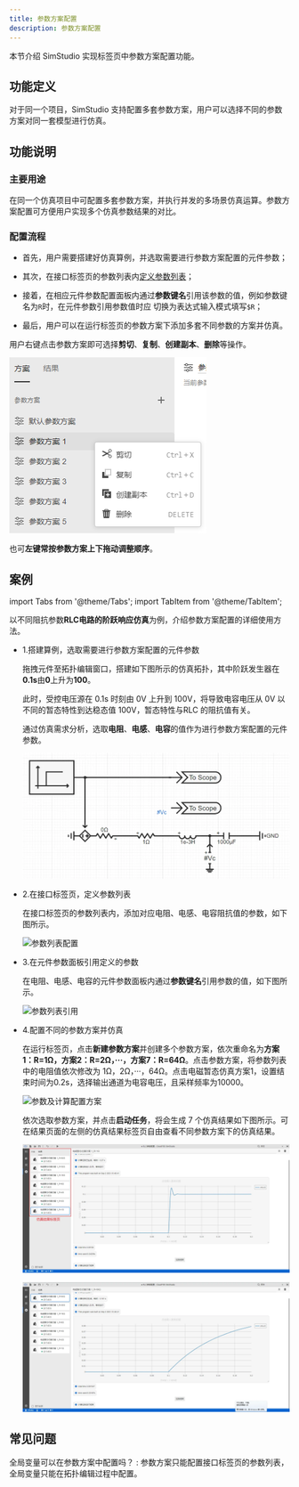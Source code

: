 ```yaml
---
title: 参数方案配置
description: 参数方案配置
---
```


本节介绍 SimStudio 实现标签页中参数方案配置功能。

## 功能定义

对于同一个项目，SimStudio 支持配置多套参数方案，用户可以选择不同的参数方案对同一套模型进行仿真。

## 功能说明

### 主要用途

在同一个仿真项目中可配置多套参数方案，并执行并发的多场景仿真运算。参数方案配置可方便用户实现多个仿真参数结果的对比。

### 配置流程

- 首先，用户需要搭建好仿真算例，并选取需要进行参数方案配置的元件参数；
  
- 其次，在接口标签页的参数列表内[定义参数列表](../moduleEncapsulation/pins-list/index.md)；
  
- 接着，在相应元件参数配置面板内通过**参数键名**引用该参数的值，例如参数键名为`R`时，在元件参数引用参数值时应
  切换为表达式输入模式填写`$R`；

- 最后，用户可以在运行标签页的参数方案下添加多套不同参数的方案并仿真。
  
用户右键点击参数方案即可选择**剪切**、**复制**、**创建副本**、**删除**等操作。

![参数方案操作](./7.png)

也可**左键常按参数方案上下拖动调整顺序**。

## 案例

import Tabs from '@theme/Tabs';
import TabItem from '@theme/TabItem';

<Tabs>
<TabItem value="js" label="配置不同的方案进行批量仿真">

以不同阻抗参数**RLC电路的阶跃响应仿真**为例，介绍参数方案配置的详细使用方法。

- 1.搭建算例，选取需要进行参数方案配置的元件参数

  拖拽元件至拓扑编辑窗口，搭建如下图所示的仿真拓扑，其中阶跃发生器在**0.1s**由**0**上升为**100**。
  
  此时，受控电压源在 0.1s 时刻由 0V 上升到 100V，将导致电容电压从 0V 以不同的暂态特性到达稳态值 100V，暂态特性与RLC 的阻抗值有关。

  通过仿真需求分析，选取**电阻**、**电感**、**电容**的值作为进行参数方案配置的元件参数。

  ![RLC 电路阶跃响应仿真拓扑图](./1.png)

- 2.在接口标签页，定义参数列表

  在接口标签页的参数列表内，添加对应电阻、电感、电容阻抗值的参数，如下图所示。

  ![参数列表配置](./2.png)

- 3.在元件参数面板引用定义的参数

  在电阻、电感、电容的元件参数面板内通过**参数键名**引用参数的值，如下图所示。

  ![参数列表引用](./3.png)

- 4.配置不同的参数方案并仿真

  在运行标签页，点击**新建参数方案**并创建多个参数方案，依次重命名为**方案1：R=1Ω，方案2：R=2Ω，···，方案7：R=64Ω**。点击参数方案，将参数列表中的电阻值依次修改为 1Ω，2Ω，···，64Ω。点击电磁暂态仿真方案1，设置结束时间为0.2s，选择输出通道为电容电压，且采样频率为10000。

  ![参数及计算配置方案](./4.png)

  依次选取参数方案，并点击**启动任务**，将会生成 7 个仿真结果如下图所示。可在结果页面的左侧的仿真结果标签页自由查看不同参数方案下的仿真结果。

  ![RLC方案1的仿真结果图](./5.png)

  ![RLC方案7的仿真结果图](./6.png)

</TabItem>
</Tabs>

## 常见问题

全局变量可以在参数方案中配置吗？
:   参数方案只能配置接口标签页的参数列表，全局变量只能在拓扑编辑过程中配置。

